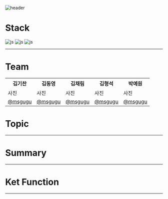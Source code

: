 
![header](https://capsule-render.vercel.app/api?text=AR_Navigation&animation=fadeIn)
# Stack
![js](https://img.shields.io/badge/C%23-239120?style=for-the-badge&logo=c-sharp&logoColor=white)
![js](https://img.shields.io/badge/Unity-100000?style=for-the-badge&logo=unity&logoColor=white)
![js](https://img.shields.io/badge/Google-4285F4?logo=google&logoColor=fff&style=for-the-badge)

***
# Team

<table>
  <tr>
    <th>김기찬</th></th>
    <th>김동영</th>
    <th>김채림</th>
    <th>김형석</th>
    <th>박예원</th>
  </tr>
  <tr>
    <td>사진</td>
    <td>사진</td>
    <td>사진</td>
    <td>사진</td>
    <td>사진</td>
  </tr>
  <tr>
    <td>
       <a href="https://github.com/msgugu">@msgugu</a>  
    </td>
    <td>
       <a href="https://github.com/msgugu">@msgugu</a>
    </td>
    <td>
       <a href="https://github.com/msgugu">@msgugu</a>  
    </td>
    <td>
       <a href="https://github.com/msgugu">@msgugu</a>  
    </td>
    <td>
       <a href="https://github.com/msgugu">@msgugu</a>  
    </td>
  </tr>
</table>

# Topic

***
# Summary
>
***


# Ket Function
>

***
